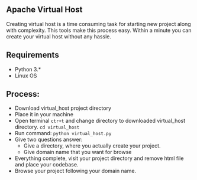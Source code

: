 ## Apache Virtual Host
 Creating virtual host is a time consuming task for starting new project along with complexity. This tools make this process easy. Within a minute you can create your virtual host without any hassle.

## Requirements
* Python 3.*
* Linux OS

## Process:
* Download virtual_host project directory
* Place it in your machine
* Open terminal ```ctr+t``` and change directory to downloaded virtual_host directory. ```cd virtual_host```
* Run command: ```python virtual_host.py```
* Give two questions answer:
    * Give a directory, where you actually create your project.
    * Give domain name that you want for browse
* Everything complete, visit your project directory and remove html file and place your codebase.
* Browse your project following your domain name.
